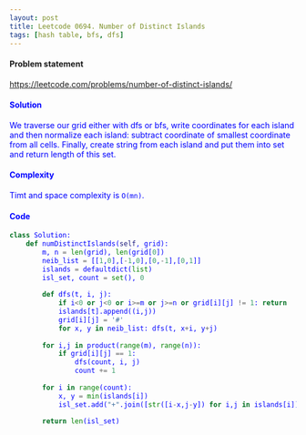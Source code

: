 ```yaml
---
layout: post
title: Leetcode 0694. Number of Distinct Islands
tags: [hash table, bfs, dfs]
---
```


#### Problem statement

<a href="https://leetcode.com/problems/number-of-distinct-islands/"> <font color = blue>https://leetcode.com/problems/number-of-distinct-islands/

#### Solution
We traverse our grid either with dfs or bfs, write coordinates for each island and then normalize each island: subtract coordinate of smallest coordinate from all cells. Finally, create string from each island and put them into set and return length of this set.

#### Complexity
Timt and space complexity is `O(mn)`.

#### Code
```python
class Solution:
    def numDistinctIslands(self, grid):
        m, n = len(grid), len(grid[0])
        neib_list = [[1,0],[-1,0],[0,-1],[0,1]]
        islands = defaultdict(list)
        isl_set, count = set(), 0
        
        def dfs(t, i, j):
            if i<0 or j<0 or i>=m or j>=n or grid[i][j] != 1: return
            islands[t].append((i,j))
            grid[i][j] = '#'
            for x, y in neib_list: dfs(t, x+i, y+j)
        
        for i,j in product(range(m), range(n)):
            if grid[i][j] == 1:
                dfs(count, i, j)
                count += 1
                    
        for i in range(count):
            x, y = min(islands[i])
            isl_set.add("+".join([str([i-x,j-y]) for i,j in islands[i]]))
        
        return len(isl_set)
```

